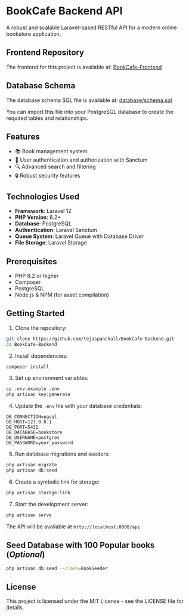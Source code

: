 # BookCafe Backend API

A robust and scalable Laravel-based RESTful API for a modern online bookstore application.

## Frontend Repository

The frontend for this project is available at: [BookCafe-Frontend](https://github.com/tejaspanchall/BookCafe-Frontend)

## Database Schema

The database schema SQL file is available at: [database/schema.sql](database/schema.sql)

You can import this file into your PostgreSQL database to create the required tables and relationships.

## Features

- 📚 Book management system
- 👥 User authentication and authorization with Sanctum
- 🔍 Advanced search and filtering
- 🔒 Robust security features

## Technologies Used

- **Framework**: Laravel 12
- **PHP Version**: 8.2+
- **Database**: PostgreSQL
- **Authentication**: Laravel Sanctum
- **Queue System**: Laravel Queue with Database Driver
- **File Storage**: Laravel Storage

## Prerequisites

- PHP 8.2 or higher
- Composer
- PostgreSQL
- Node.js & NPM (for asset compilation)

## Getting Started

1. Clone the repository:
```bash
git clone https://github.com/tejaspanchall/BookCafe-Backend.git
cd BookCafe-Backend
```

2. Install dependencies:
```bash
composer install
```

3. Set up environment variables:
```bash
cp .env.example .env
php artisan key:generate
```

4. Update the `.env` file with your database credentials:
```env
DB_CONNECTION=pgsql
DB_HOST=127.0.0.1
DB_PORT=5432
DB_DATABASE=bookstore
DB_USERNAME=postgres
DB_PASSWORD=your_password
```

5. Run database migrations and seeders:
```bash
php artisan migrate
php artisan db:seed
```

6. Create a symbolic link for storage:
```bash
php artisan storage:link
```

7. Start the development server:
```bash
php artisan serve
```

The API will be available at `http://localhost:8000/api`

## Seed Database with 100 Popular books (*Optional*)
```bash
php artisan db:seed --class=BookSeeder
```

## License

This project is licensed under the MIT License - see the LICENSE file for details.
